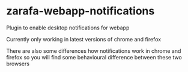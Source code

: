 zarafa-webapp-notifications
===========================

Plugin to enable desktop notifications for webapp

Currently only working in latest versions of chrome and firefox

There are also some differences how notifications work in chrome and firefox so you will find some behavioural difference between these two browsers